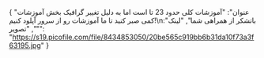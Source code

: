 {
  "عنوان": "آموزشات کلی حدود 23 تا است اما به دلیل تغییر گرافیک بخش آموزشات کمی صبر کنید تا ما آموزشات رو از سرور آپلود کنیم!\nباتشکر از همراهی شما",
  "لینک": "",
  "تصویر": "https://s19.picofile.com/file/8434853050/20be565c919bb6b31da10f73a3f63195.jpg"
}
